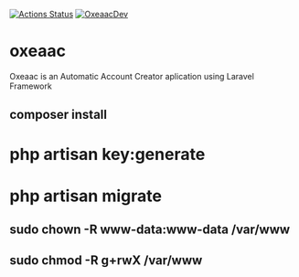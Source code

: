 [![Actions Status](https://github.com/ivenspontes/oxeaac/workflows/Oxeaac/badge.svg)](https://github.com/ivenspontes/oxeaac/actions)
[![OxeaacDev](https://github.com/ivenspontes/oxeaac/actions/workflows/oxeaac-dev.yml/badge.svg?branch=develop)](https://github.com/ivenspontes/oxeaac/actions/workflows/oxeaac-dev.yml)
# oxeaac
Oxeaac is an Automatic Account Creator aplication using Laravel Framework

## composer install
# php artisan key:generate

# php artisan migrate

## sudo chown -R www-data:www-data /var/www
## sudo chmod -R g+rwX /var/www 
